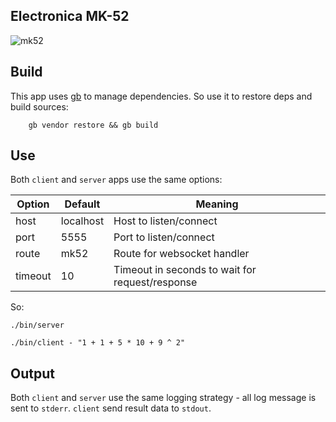## Electronica MK-52

![mk52](https://upload.wikimedia.org/wikipedia/commons/8/82/Elektronika_MK_52_with_accessories.jpg)

## Build

This app uses [gb](http://getgb.io) to manage dependencies.
So use it to restore deps and build sources:

```shell
    gb vendor restore && gb build
```

## Use

Both `client` and `server` apps use the same options:

Option  | Default   | Meaning
--------|-----------|--------
host    | localhost | Host to listen/connect
port    | 5555      | Port to listen/connect
route   | mk52      | Route for websocket handler
timeout | 10        | Timeout in seconds to wait for request/response

So:

```shell
./bin/server
```

```shell
./bin/client - "1 + 1 + 5 * 10 + 9 ^ 2"
```

## Output

Both `client` and `server` use the same logging strategy - all log message is sent to `stderr`.
`client` send result data to `stdout`.
